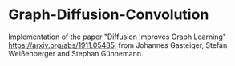 # Graph-Diffusion-Convolution

Implementation of the paper "Diffusion Improves Graph Learning" https://arxiv.org/abs/1911.05485, from Johannes Gasteiger, Stefan Weißenberger and Stephan Günnemann.
